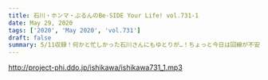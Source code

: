 ```yaml
---
title: 石川・ホンマ・ぶるんのBe-SIDE Your Life! vol.731-1
date: May 29, 2020
tags: ['2020', 'May 2020', 'vol.731']
draft: false
summary: 5/11収録！何かと忙しかった石川さんにもゆとりが…！ちょっと今日は回線が不安定です…
---
```


http://project-phi.ddo.jp/ishikawa/ishikawa731_1.mp3